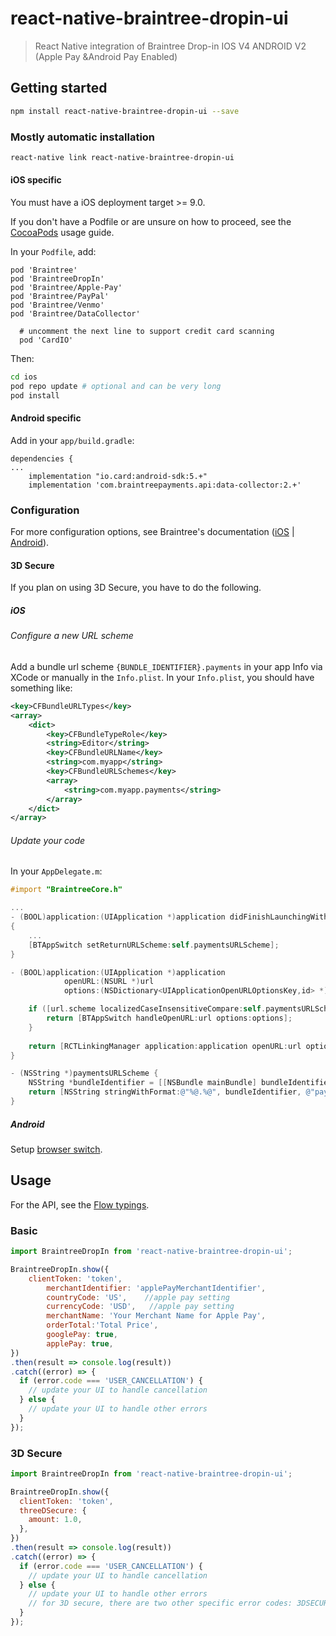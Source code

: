 # react-native-braintree-dropin-ui

> React Native integration of Braintree Drop-in IOS V4 ANDROID V2 (Apple Pay &Android Pay Enabled)

## Getting started

```bash
npm install react-native-braintree-dropin-ui --save
```

### Mostly automatic installation

```bash
react-native link react-native-braintree-dropin-ui
```

#### iOS specific

You must have a iOS deployment target \>= 9.0.

If you don't have a Podfile or are unsure on how to proceed, see the [CocoaPods][1] usage guide.

In your `Podfile`, add:

```
pod 'Braintree'
pod 'BraintreeDropIn'
pod 'Braintree/Apple-Pay'
pod 'Braintree/PayPal'
pod 'Braintree/Venmo'
pod 'Braintree/DataCollector'

  # uncomment the next line to support credit card scanning
  pod 'CardIO'

```

Then:

```bash
cd ios
pod repo update # optional and can be very long
pod install
```

#### Android specific

Add in your `app/build.gradle`:

```
dependencies {
...
    implementation "io.card:android-sdk:5.+"
    implementation 'com.braintreepayments.api:data-collector:2.+'
```

### Configuration

For more configuration options, see Braintree's documentation ([iOS][2] | [Android][3]).

#### 3D Secure

If you plan on using 3D Secure, you have to do the following.

##### iOS

###### Configure a new URL scheme

Add a bundle url scheme `{BUNDLE_IDENTIFIER}.payments` in your app Info via XCode or manually in the `Info.plist`.
In your `Info.plist`, you should have something like:

```xml
<key>CFBundleURLTypes</key>
<array>
    <dict>
        <key>CFBundleTypeRole</key>
        <string>Editor</string>
        <key>CFBundleURLName</key>
        <string>com.myapp</string>
        <key>CFBundleURLSchemes</key>
        <array>
            <string>com.myapp.payments</string>
        </array>
    </dict>
</array>
```

###### Update your code

In your `AppDelegate.m`:

```objective-c
#import "BraintreeCore.h"

...
- (BOOL)application:(UIApplication *)application didFinishLaunchingWithOptions:(NSDictionary *)launchOptions
{
    ...
    [BTAppSwitch setReturnURLScheme:self.paymentsURLScheme];
}

- (BOOL)application:(UIApplication *)application
            openURL:(NSURL *)url
            options:(NSDictionary<UIApplicationOpenURLOptionsKey,id> *)options {

    if ([url.scheme localizedCaseInsensitiveCompare:self.paymentsURLScheme] == NSOrderedSame) {
        return [BTAppSwitch handleOpenURL:url options:options];
    }
    
    return [RCTLinkingManager application:application openURL:url options:options];
}

- (NSString *)paymentsURLScheme {
    NSString *bundleIdentifier = [[NSBundle mainBundle] bundleIdentifier];
    return [NSString stringWithFormat:@"%@.%@", bundleIdentifier, @"payments"];
}
```

##### Android

Setup [browser switch][4].


## Usage

For the API, see the [Flow typings][5].

### Basic

```javascript
import BraintreeDropIn from 'react-native-braintree-dropin-ui';

BraintreeDropIn.show({
	clientToken: 'token',
        merchantIdentifier: 'applePayMerchantIdentifier',    
        countryCode: 'US',    //apple pay setting
        currencyCode: 'USD',   //apple pay setting
        merchantName: 'Your Merchant Name for Apple Pay',
        orderTotal:'Total Price',
        googlePay: true,
        applePay: true,
})
.then(result => console.log(result))
.catch((error) => {
  if (error.code === 'USER_CANCELLATION') {
    // update your UI to handle cancellation
  } else {
    // update your UI to handle other errors
  }
});
```

### 3D Secure

```javascript
import BraintreeDropIn from 'react-native-braintree-dropin-ui';

BraintreeDropIn.show({
  clientToken: 'token',
  threeDSecure: {
    amount: 1.0,
  },
})
.then(result => console.log(result))
.catch((error) => {
  if (error.code === 'USER_CANCELLATION') {
    // update your UI to handle cancellation
  } else {
    // update your UI to handle other errors
    // for 3D secure, there are two other specific error codes: 3DSECURE_NOT_ABLE_TO_SHIFT_LIABILITY and 3DSECURE_LIABILITY_NOT_SHIFTED
  }
});
```

[1]:	http://guides.cocoapods.org/using/using-cocoapods.html
[2]:	https://github.com/braintree/braintree-ios-drop-in
[3]:	https://github.com/braintree/braintree-android-drop-in
[4]:	https://developers.braintreepayments.com/guides/client-sdk/setup/android/v2#browser-switch-setup
[5]:	./index.js.flow